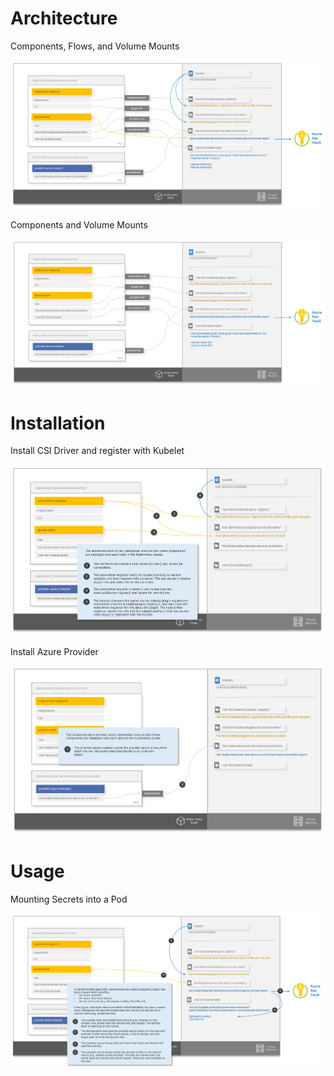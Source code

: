 # Architecture

Components, Flows, and Volume Mounts

![](images/architecture.png)

Components and Volume Mounts

![](images/components-and-volume-mounts.png)

# Installation

Install CSI Driver and register with Kubelet

![](images/installation-csi-driver.png)

Install Azure Provider 

![](images/installation-azure-provider.png)

# Usage

Mounting Secrets into a Pod

![](images/usage-mounting-secrets-into-pod.png)
